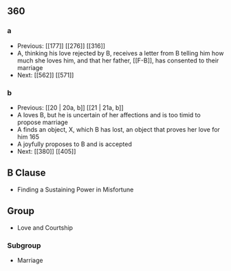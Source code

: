 ## 360
### a
- Previous: [[177]] [[276]] [[316]] 
- A, thinking his love rejected by B, receives a letter from B telling him how much she loves him, and that her father, [[F-B]], has consented to their marriage
- Next: [[562]] [[571]] 

### b
- Previous: [[20 | 20a, b]] [[21 | 21a, b]] 
- A loves B, but he is uncertain of her affections and is too timid to propose marriage
- A finds an object, X, which B has lost, an object that proves her love for him 165
- A joyfully proposes to B and is accepted
- Next: [[380]] [[405]] 

## B Clause
- Finding a Sustaining Power in Misfortune

## Group
- Love and Courtship

### Subgroup
- Marriage


